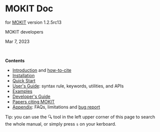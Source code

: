 # MOKIT Doc

for [MOKIT](https://gitlab.com/jxzou/mokit) version 1.2.5rc13

MOKIT developers

Mar 7, 2023

<br>

**Contents**

- [Introduction](./chap1_intro.md) and [how-to-cite](./chap1-2.md)
- [Installation](./chap2_install.md)
- [Quick Start](./chap3_quick.md)
- [User's Guide](./chap4_guide.md): syntax rule, keywords, utilities, and APIs
- [Examples](./chap5_example.md)
- [Developer's Guide](./chap6.md)
- [Papers citing MOKIT](./citing.md)
- [Appendix](./chap_appdx.md): FAQs, limitations and [bug report](./chap_appdx.md#a3-bug-report)

Tip: you can use the &#128269; tool in the left upper corner of this page to search the whole manual, or simply press `s` on your kerboard. 

